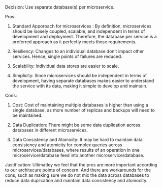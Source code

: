 Decision: Use separate database(s) per microservice.

Pros:

1. Standard Apporoach for microservices : By definition, microservices should be loosely coupled, scalable, and independent in terms of development and deployment. Therefore, the database per service is a preferred approach as it perfectly meets those requirements.

2. Resiliency: Changes to an individual database don’t impact other services. Hence, single points of failures are reduced.

3. Scalability: Individual data stores are easier to scale.

4. Simplicity: Since microservices should be independent in terms of development, having separate databases makes easier to understand the service with its data, making it simple to develop and maintain.

Cons:

1. Cost: Cost of maintaining multiple databases is higher than using a single database, as more number of replicas and backups will need to be maintained.

2. Data Duplication: There might be some data duplication across databases in different microservices.

3. Data Consistency and Atomicity: It may be hard to maintain data consistency and atomicity for complex queries across microservices/databases, where results of an operation in one microservice/database feed into another microservice/database.

Justification: Ultimatley we feel that the pros are more important according to our architecure points of concern. And there are workarounds for the cons, such as making sure we do not mix the data across databases to reduce data duplication and maintain data consistency and atomocity.